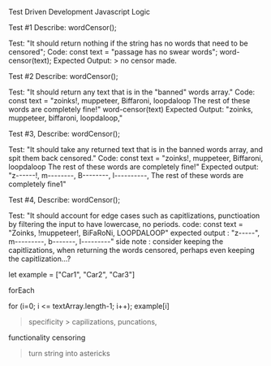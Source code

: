 Test Driven Development
Javascript Logic

Test #1
Describe: wordCensor();

Test: "It should return nothing if the string has no words that need to be censored";
Code:
const text = "passage has no swear words";
word-censor(text);
Expected Output: > no censor made.

Test #2
Describe: wordCensor();

Test: "It should return any text that is in the "banned" words array."
Code:
const text = "zoinks!, muppeteer, Biffaroni, loopdaloop The rest of these words are completely fine!"
word-censor(text)
Expected Output: "zoinks, muppeteer, biffaroni, loopdaloop,"

Test #3,
Describe: wordCensor();

Test: "It should take any returned text that is in the banned words array, and spit them back censored."
Code:
const text = "zoinks!, muppeteer, Biffaroni, loopdaloop The rest of these words are completely fine!"
Expected output: "z------!, m--------, B--------, l----------, The rest of these words are completely fine1"

Test #4,
Describe: wordCensor();

Test: "It should account for edge cases such as capitlizations, punctioation by filtering the input to have lowercase, no periods.
code:
const text = "Zoinks, !muppeteer!, BiFaRoNi, LOOPDALOOP"
expected output : "z-----", m---------, b-------, l---------"
side note : consider keeping the capitlizations, when returning the words censored, perhaps even keeping the capitlization...?



let example = ["Car1", "Car2", "Car3"]

forEach

for (i=0; i <= textArray.length-1; i++);
example[i]


> specificity > capilizations, puncations,

functionality censoring
>turn string into astericks

